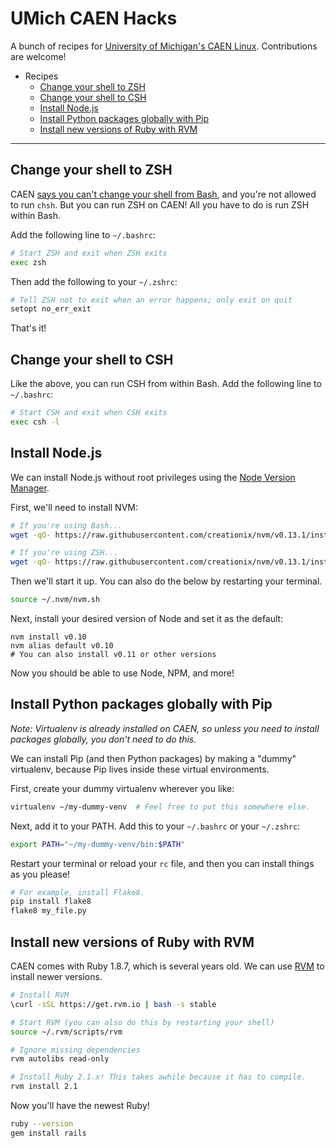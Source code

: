 UMich CAEN Hacks
================

A bunch of recipes for [University of Michigan's CAEN Linux](http://caen.engin.umich.edu/faqs/linux). Contributions are welcome!

* Recipes
  * [Change your shell to ZSH](#change-your-shell-to-zsh)
  * [Change your shell to CSH](#change-your-shell-to-csh)
  * [Install Node.js](#install-nodejs)
  * [Install Python packages globally with Pip](#install-python-packages-globally-with-pip)
  * [Install new versions of Ruby with RVM](#install-new-versions-of-ruby-with-rvm)


************


Change your shell to ZSH
------------------------

CAEN [says you can't change your shell from Bash](http://caen.engin.umich.edu/faqs/linux#switchshell), and you're not allowed to run `chsh`. But you can run ZSH on CAEN! All you have to do is run ZSH within Bash.

Add the following line to `~/.bashrc`:

```bash
# Start ZSH and exit when ZSH exits
exec zsh
```

Then add the following to your `~/.zshrc`:

```sh
# Tell ZSH not to exit when an error happens; only exit on quit
setopt no_err_exit
```

That's it!

Change your shell to CSH
------------------------

Like the above, you can run CSH from within Bash. Add the following line to `~/.bashrc`:


```bash
# Start CSH and exit when CSH exits
exec csh -l
```

Install Node.js
---------------

We can install Node.js without root privileges using the [Node Version Manager](https://github.com/creationix/nvm).

First, we'll need to install NVM:

```sh
# If you're using Bash...
wget -qO- https://raw.githubusercontent.com/creationix/nvm/v0.13.1/install.sh | bash

# If you're using ZSH...
wget -qO- https://raw.githubusercontent.com/creationix/nvm/v0.13.1/install.sh | PROFILE=~/.zshrc bash
```

Then we'll start it up. You can also do the below by restarting your terminal.

```sh
source ~/.nvm/nvm.sh
```

Next, install your desired version of Node and set it as the default:

```
nvm install v0.10
nvm alias default v0.10
# You can also install v0.11 or other versions
```

Now you should be able to use Node, NPM, and more!

Install Python packages globally with Pip
-----------------------------------------

*Note: Virtualenv is already installed on CAEN, so unless you need to install packages globally, you don't need to do this.*

We can install Pip (and then Python packages) by making a "dummy" virtualenv, because Pip lives inside these virtual environments.

First, create your dummy virtualenv wherever you like:

```sh
virtualenv ~/my-dummy-venv  # Feel free to put this somewhere else.
```

Next, add it to your PATH. Add this to your `~/.bashrc` or your `~/.zshrc`:

```sh
export PATH="~/my-dummy-venv/bin:$PATH"
```

Restart your terminal or reload your `rc` file, and then you can install things as you please!

```sh
# For example, install Flake8.
pip install flake8
flake8 my_file.py
```

Install new versions of Ruby with RVM
-------------------------------------

CAEN comes with Ruby 1.8.7, which is several years old. We can use [RVM](http://rvm.io/) to install newer versions.

```sh
# Install RVM
\curl -sSL https://get.rvm.io | bash -s stable

# Start RVM (you can also do this by restarting your shell)
source ~/.rvm/scripts/rvm

# Ignore missing dependencies
rvm autolibs read-only

# Install Ruby 2.1.x! This takes awhile because it has to compile.
rvm install 2.1
```

Now you'll have the newest Ruby!

```sh
ruby --version
gem install rails
```
